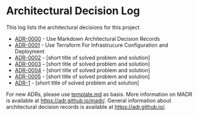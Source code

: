 # Architectural Decision Log

This log lists the architectural decisions for this project

<!-- adrlog -- Regenerate the content by using "adr-log -i". You can install it via "npm install -g adr-log" -->

* [ADR-0000](0000-use-markdown-architectural-decision-records.md) - Use Markdown Architectural Decision Records
* [ADR-0001](0001-use-terraform-for-infra.md) - Use Terraform For Infrastrucure Configuration and Deployment
* [ADR-0002](0002-use-helm-for-k8s.md) - [short title of solved problem and solution]
* [ADR-0003](0003-use-argocd-for-cd.md) - [short title of solved problem and solution]
* [ADR-0004](0004-use-grafana-stack-for-observability.md) - [short title of solved problem and solution]
* [ADR-0005](0005-use-fastapi-for-api-service.md) - [short title of solved problem and solution]
* [ADR-1](template.md) - [short title of solved problem and solution]

<!-- adrlogstop -->

For new ADRs, please use [template.md](template.md) as basis.
More information on MADR is available at <https://adr.github.io/madr/>.
General information about architectural decision records is available at <https://adr.github.io/>.
